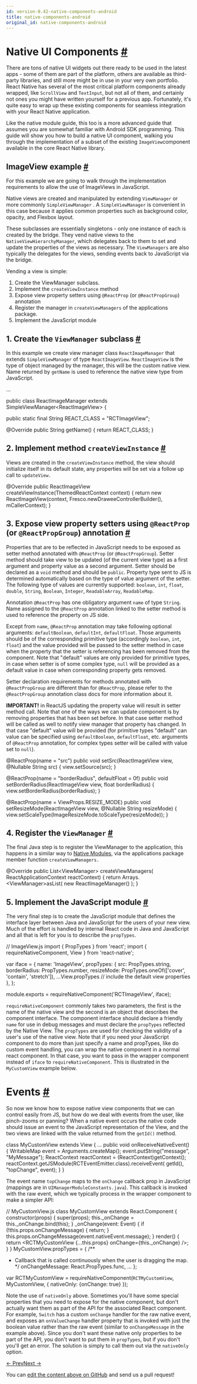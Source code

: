 ```yaml
---
id: version-0.42-native-components-android
title: native-components-android
original_id: native-components-android
---
```

<a id="content"></a><h1><a class="anchor" name="native-ui-components"></a>Native UI Components <a class="hash-link" href="docs/native-components-android.html#native-ui-components">#</a></h1><div><p>There are tons of native UI widgets out there ready to be used in the latest apps - some of them are part of the platform, others are available as third-party libraries, and still more might be in use in your very own portfolio. React Native has several of the most critical platform components already wrapped, like <code>ScrollView</code> and <code>TextInput</code>, but not all of them, and certainly not ones you might have written yourself for a previous app. Fortunately, it's quite easy to wrap up these existing components for seamless integration with your React Native application.</p><p>Like the native module guide, this too is a more advanced guide that assumes you are somewhat familiar with Android SDK programming. This guide will show you how to build a native UI component, walking you through the implementation of a subset of the existing <code>ImageView</code>component available in the core React Native library.</p><h2><a class="anchor" name="imageview-example"></a>ImageView example <a class="hash-link" href="docs/native-components-android.html#imageview-example">#</a></h2><p>For this example we are going to walk through the implementation requirements to allow the use of ImageViews in JavaScript.</p><p>Native views are created and manipulated by extending <code>ViewManager</code> or more commonly <code>SimpleViewManager</code> . A <code>SimpleViewManager</code> is convenient in this case because it applies common properties such as background color, opacity, and Flexbox layout.</p><p>These subclasses are essentially singletons - only one instance of each is created by the bridge. They vend native views to the <code>NativeViewHierarchyManager</code>, which delegates back to them to set and update the properties of the views as necessary. The <code>ViewManagers</code> are also typically the delegates for the views, sending events back to JavaScript via the bridge.</p><p>Vending a view is simple:</p><ol><li>Create the ViewManager subclass.</li><li>Implement the <code>createViewInstance</code> method</li><li>Expose view property setters using <code>@ReactProp</code> (or <code>@ReactPropGroup</code>) annotation</li><li>Register the manager in <code>createViewManagers</code> of the applications package.</li><li>Implement the JavaScript module</li></ol><h2><a class="anchor" name="1-create-the-viewmanager-subclass"></a>1. Create the <code>ViewManager</code> subclass <a class="hash-link" href="docs/native-components-android.html#1-create-the-viewmanager-subclass">#</a></h2><p>In this example we create view manager class <code>ReactImageManager</code> that extends <code>SimpleViewManager</code> of type <code>ReactImageView</code>. <code>ReactImageView</code> is the type of object managed by the manager, this will be the custom native view. Name returned by <code>getName</code> is used to reference the native view type from JavaScript.</p><div class="prism language-javascript"><span class="token punctuation">.</span><span class="token punctuation">.</span><span class="token punctuation">.</span>

public class <span class="token class-name">ReactImageManager</span> extends <span class="token class-name">SimpleViewManager</span>&lt;ReactImageView<span class="token operator">&gt;</span> <span class="token punctuation">{</span>

  public static final String REACT_CLASS <span class="token operator">=</span> <span class="token string">"RCTImageView"</span><span class="token punctuation">;</span>

  @Override
  public String <span class="token function">getName<span class="token punctuation">(</span></span><span class="token punctuation">)</span> <span class="token punctuation">{</span>
    <span class="token keyword">return</span> REACT_CLASS<span class="token punctuation">;</span>
  <span class="token punctuation">}</span></div><h2><a class="anchor" name="2-implement-method-createviewinstance"></a>2. Implement method <code>createViewInstance</code> <a class="hash-link" href="docs/native-components-android.html#2-implement-method-createviewinstance">#</a></h2><p>Views are created in the <code>createViewInstance</code> method, the view should initialize itself in its default state, any properties will be set via a follow up call to <code>updateView.</code></p><div class="prism language-javascript">  @Override
  public ReactImageView <span class="token function">createViewInstance<span class="token punctuation">(</span></span>ThemedReactContext context<span class="token punctuation">)</span> <span class="token punctuation">{</span>
    <span class="token keyword">return</span> <span class="token keyword">new</span> <span class="token class-name">ReactImageView</span><span class="token punctuation">(</span>context<span class="token punctuation">,</span> Fresco<span class="token punctuation">.</span><span class="token function">newDraweeControllerBuilder<span class="token punctuation">(</span></span><span class="token punctuation">)</span><span class="token punctuation">,</span> mCallerContext<span class="token punctuation">)</span><span class="token punctuation">;</span>
  <span class="token punctuation">}</span></div><h2><a class="anchor" name="3-expose-view-property-setters-using-reactprop-or-reactpropgroup-annotation"></a>3. Expose view property setters using <code>@ReactProp</code> (or <code>@ReactPropGroup</code>) annotation <a class="hash-link" href="docs/native-components-android.html#3-expose-view-property-setters-using-reactprop-or-reactpropgroup-annotation">#</a></h2><p>Properties that are to be reflected in JavaScript needs to be exposed as setter method annotated with <code>@ReactProp</code> (or <code>@ReactPropGroup</code>). Setter method should take view to be updated (of the current view type) as a first argument and property value as a second argument. Setter should be declared as a <code>void</code> method and should be <code>public</code>. Property type sent to JS is determined automatically based on the type of value argument of the setter. The following type of values are currently supported: <code>boolean</code>, <code>int</code>, <code>float</code>, <code>double</code>, <code>String</code>, <code>Boolean</code>, <code>Integer</code>, <code>ReadableArray</code>, <code>ReadableMap</code>.</p><p>Annotation <code>@ReactProp</code> has one obligatory argument <code>name</code> of type <code>String</code>. Name assigned to the <code>@ReactProp</code> annotation linked to the setter method is used to reference the property on JS side.</p><p>Except from <code>name</code>, <code>@ReactProp</code> annotation may take following optional arguments: <code>defaultBoolean</code>, <code>defaultInt</code>, <code>defaultFloat</code>. Those arguments should be of the corresponding primitive type (accordingly <code>boolean</code>, <code>int</code>, <code>float</code>) and the value provided will be passed to the setter method in case when the property that the setter is referencing has been removed from the component. Note that "default" values are only provided for primitive types, in case when setter is of some complex type, <code>null</code> will be provided as a default value in case when corresponding property gets removed.</p><p>Setter declaration requirements for methods annotated with <code>@ReactPropGroup</code> are different than for <code>@ReactProp</code>, please refer to the <code>@ReactPropGroup</code> annotation class docs for more information about it.</p><p><strong>IMPORTANT!</strong> in ReactJS updating the property value will result in setter method call. Note that one of the ways we can update component is by removing properties that has been set before. In that case setter method will be called as well to notify view manager that property has changed. In that case "default" value will be provided (for primitive types "default" can value can be specified using <code>defaultBoolean</code>, <code>defaultFloat</code>, etc. arguments of <code>@ReactProp</code> annotation, for complex types setter will be called with value set to <code>null</code>).</p><div class="prism language-javascript">  @<span class="token function">ReactProp<span class="token punctuation">(</span></span>name <span class="token operator">=</span> <span class="token string">"src"</span><span class="token punctuation">)</span>
  public void <span class="token function">setSrc<span class="token punctuation">(</span></span>ReactImageView view<span class="token punctuation">,</span> @Nullable String src<span class="token punctuation">)</span> <span class="token punctuation">{</span>
    view<span class="token punctuation">.</span><span class="token function">setSource<span class="token punctuation">(</span></span>src<span class="token punctuation">)</span><span class="token punctuation">;</span>
  <span class="token punctuation">}</span>

  @<span class="token function">ReactProp<span class="token punctuation">(</span></span>name <span class="token operator">=</span> <span class="token string">"borderRadius"</span><span class="token punctuation">,</span> defaultFloat <span class="token operator">=</span> 0f<span class="token punctuation">)</span>
  public void <span class="token function">setBorderRadius<span class="token punctuation">(</span></span>ReactImageView view<span class="token punctuation">,</span> float borderRadius<span class="token punctuation">)</span> <span class="token punctuation">{</span>
    view<span class="token punctuation">.</span><span class="token function">setBorderRadius<span class="token punctuation">(</span></span>borderRadius<span class="token punctuation">)</span><span class="token punctuation">;</span>
  <span class="token punctuation">}</span>

  @<span class="token function">ReactProp<span class="token punctuation">(</span></span>name <span class="token operator">=</span> ViewProps<span class="token punctuation">.</span>RESIZE_MODE<span class="token punctuation">)</span>
  public void <span class="token function">setResizeMode<span class="token punctuation">(</span></span>ReactImageView view<span class="token punctuation">,</span> @Nullable String resizeMode<span class="token punctuation">)</span> <span class="token punctuation">{</span>
    view<span class="token punctuation">.</span><span class="token function">setScaleType<span class="token punctuation">(</span></span>ImageResizeMode<span class="token punctuation">.</span><span class="token function">toScaleType<span class="token punctuation">(</span></span>resizeMode<span class="token punctuation">)</span><span class="token punctuation">)</span><span class="token punctuation">;</span>
  <span class="token punctuation">}</span></div><h2><a class="anchor" name="4-register-the-viewmanager"></a>4. Register the <code>ViewManager</code> <a class="hash-link" href="docs/native-components-android.html#4-register-the-viewmanager">#</a></h2><p>The final Java step is to register the ViewManager to the application, this happens in a similar way to <a href="docs/native-modules-android.html" target="_blank">Native Modules</a>, via the applications package member function <code>createViewManagers.</code></p><div class="prism language-javascript">  @Override
  public List&lt;ViewManager<span class="token operator">&gt;</span> <span class="token function">createViewManagers<span class="token punctuation">(</span></span>
                            ReactApplicationContext reactContext<span class="token punctuation">)</span> <span class="token punctuation">{</span>
    <span class="token keyword">return</span> Arrays<span class="token punctuation">.</span>&lt;ViewManager<span class="token operator">&gt;</span><span class="token function">asList<span class="token punctuation">(</span></span>
      <span class="token keyword">new</span> <span class="token class-name">ReactImageManager</span><span class="token punctuation">(</span><span class="token punctuation">)</span>
    <span class="token punctuation">)</span><span class="token punctuation">;</span>
  <span class="token punctuation">}</span></div><h2><a class="anchor" name="5-implement-the-javascript-module"></a>5. Implement the JavaScript module <a class="hash-link" href="docs/native-components-android.html#5-implement-the-javascript-module">#</a></h2><p>The very final step is to create the JavaScript module that defines the interface layer between Java and JavaScript for the users of your new view. Much of the effort is handled by internal React code in Java and JavaScript and all that is left for you is to describe the <code>propTypes</code>.</p><div class="prism language-javascript"><span class="token comment" spellcheck="true">// ImageView.js
</span>
import <span class="token punctuation">{</span> PropTypes <span class="token punctuation">}</span> from <span class="token string">'react'</span><span class="token punctuation">;</span>
import <span class="token punctuation">{</span> requireNativeComponent<span class="token punctuation">,</span> View <span class="token punctuation">}</span> from <span class="token string">'react-native'</span><span class="token punctuation">;</span>

<span class="token keyword">var</span> iface <span class="token operator">=</span> <span class="token punctuation">{</span>
  name<span class="token punctuation">:</span> <span class="token string">'ImageView'</span><span class="token punctuation">,</span>
  propTypes<span class="token punctuation">:</span> <span class="token punctuation">{</span>
    src<span class="token punctuation">:</span> PropTypes<span class="token punctuation">.</span>string<span class="token punctuation">,</span>
    borderRadius<span class="token punctuation">:</span> PropTypes<span class="token punctuation">.</span>number<span class="token punctuation">,</span>
    resizeMode<span class="token punctuation">:</span> PropTypes<span class="token punctuation">.</span><span class="token function">oneOf<span class="token punctuation">(</span></span><span class="token punctuation">[</span><span class="token string">'cover'</span><span class="token punctuation">,</span> <span class="token string">'contain'</span><span class="token punctuation">,</span> <span class="token string">'stretch'</span><span class="token punctuation">]</span><span class="token punctuation">)</span><span class="token punctuation">,</span>
    <span class="token punctuation">.</span><span class="token punctuation">.</span><span class="token punctuation">.</span>View<span class="token punctuation">.</span>propTypes<span class="token comment" spellcheck="true"> // include the default view properties
</span>  <span class="token punctuation">}</span><span class="token punctuation">,</span>
<span class="token punctuation">}</span><span class="token punctuation">;</span>

module<span class="token punctuation">.</span>exports <span class="token operator">=</span> <span class="token function">requireNativeComponent<span class="token punctuation">(</span></span><span class="token string">'RCTImageView'</span><span class="token punctuation">,</span> iface<span class="token punctuation">)</span><span class="token punctuation">;</span></div><p><code>requireNativeComponent</code> commonly takes two parameters, the first is the name of the native view and the second is an object that describes the component interface. The component interface should declare a friendly <code>name</code> for use in debug messages and must declare the <code>propTypes</code> reflected by the Native View. The <code>propTypes</code> are used for checking the validity of a user's use of the native view.  Note that if you need your JavaScript component to do more than just specify a name and propTypes, like do custom event handling, you can wrap the native component in a normal react component.  In that case, you want to pass in the wrapper component instead of <code>iface</code> to <code>requireNativeComponent</code>.  This is illustrated in the <code>MyCustomView</code> example below.</p><h1><a class="anchor" name="events"></a>Events <a class="hash-link" href="docs/native-components-android.html#events">#</a></h1><p>So now we know how to expose native view components that we can control easily from JS, but how do we deal with events from the user, like pinch-zooms or panning? When a native event occurs the native code should issue an event to the JavaScript representation of the View, and the two views are linked with the value returned from the <code>getId()</code> method.</p><div class="prism language-javascript">class <span class="token class-name">MyCustomView</span> extends <span class="token class-name">View</span> <span class="token punctuation">{</span>
   <span class="token punctuation">.</span><span class="token punctuation">.</span><span class="token punctuation">.</span>
   public void <span class="token function">onReceiveNativeEvent<span class="token punctuation">(</span></span><span class="token punctuation">)</span> <span class="token punctuation">{</span>
      WritableMap event <span class="token operator">=</span> Arguments<span class="token punctuation">.</span><span class="token function">createMap<span class="token punctuation">(</span></span><span class="token punctuation">)</span><span class="token punctuation">;</span>
      event<span class="token punctuation">.</span><span class="token function">putString<span class="token punctuation">(</span></span><span class="token string">"message"</span><span class="token punctuation">,</span> <span class="token string">"MyMessage"</span><span class="token punctuation">)</span><span class="token punctuation">;</span>
      ReactContext reactContext <span class="token operator">=</span> <span class="token punctuation">(</span>ReactContext<span class="token punctuation">)</span><span class="token function">getContext<span class="token punctuation">(</span></span><span class="token punctuation">)</span><span class="token punctuation">;</span>
      reactContext<span class="token punctuation">.</span><span class="token function">getJSModule<span class="token punctuation">(</span></span>RCTEventEmitter<span class="token punctuation">.</span>class<span class="token punctuation">)</span><span class="token punctuation">.</span><span class="token function">receiveEvent<span class="token punctuation">(</span></span>
          <span class="token function">getId<span class="token punctuation">(</span></span><span class="token punctuation">)</span><span class="token punctuation">,</span>
          <span class="token string">"topChange"</span><span class="token punctuation">,</span>
          event<span class="token punctuation">)</span><span class="token punctuation">;</span>
    <span class="token punctuation">}</span>
<span class="token punctuation">}</span></div><p>The event name <code>topChange</code> maps to the <code>onChange</code> callback prop in JavaScript (mappings are in <code>UIManagerModuleConstants.java</code>). This callback is invoked with the raw event, which we typically process in the wrapper component to make a simpler API:</p><div class="prism language-javascript"><span class="token comment" spellcheck="true">// MyCustomView.js
</span>
class <span class="token class-name">MyCustomView</span> extends <span class="token class-name">React<span class="token punctuation">.</span>Component</span> <span class="token punctuation">{</span>
  <span class="token function">constructor<span class="token punctuation">(</span></span>props<span class="token punctuation">)</span> <span class="token punctuation">{</span>
    <span class="token function">super<span class="token punctuation">(</span></span>props<span class="token punctuation">)</span><span class="token punctuation">;</span>
    <span class="token keyword">this</span><span class="token punctuation">.</span>_onChange <span class="token operator">=</span> <span class="token keyword">this</span><span class="token punctuation">.</span>_onChange<span class="token punctuation">.</span><span class="token function">bind<span class="token punctuation">(</span></span><span class="token keyword">this</span><span class="token punctuation">)</span><span class="token punctuation">;</span>
  <span class="token punctuation">}</span>
  <span class="token function">_onChange<span class="token punctuation">(</span></span>event<span class="token punctuation">:</span> Event<span class="token punctuation">)</span> <span class="token punctuation">{</span>
    <span class="token keyword">if</span> <span class="token punctuation">(</span><span class="token operator">!</span><span class="token keyword">this</span><span class="token punctuation">.</span>props<span class="token punctuation">.</span>onChangeMessage<span class="token punctuation">)</span> <span class="token punctuation">{</span>
      <span class="token keyword">return</span><span class="token punctuation">;</span>
    <span class="token punctuation">}</span>
    <span class="token keyword">this</span><span class="token punctuation">.</span>props<span class="token punctuation">.</span><span class="token function">onChangeMessage<span class="token punctuation">(</span></span>event<span class="token punctuation">.</span>nativeEvent<span class="token punctuation">.</span>message<span class="token punctuation">)</span><span class="token punctuation">;</span>
  <span class="token punctuation">}</span>
  <span class="token function">render<span class="token punctuation">(</span></span><span class="token punctuation">)</span> <span class="token punctuation">{</span>
    <span class="token keyword">return</span> &lt;RCTMyCustomView <span class="token punctuation">{</span><span class="token punctuation">.</span><span class="token punctuation">.</span><span class="token punctuation">.</span><span class="token keyword">this</span><span class="token punctuation">.</span>props<span class="token punctuation">}</span> onChange<span class="token operator">=</span><span class="token punctuation">{</span><span class="token keyword">this</span><span class="token punctuation">.</span>_onChange<span class="token punctuation">}</span> <span class="token operator">/</span><span class="token operator">&gt;</span><span class="token punctuation">;</span>
  <span class="token punctuation">}</span>
<span class="token punctuation">}</span>
MyCustomView<span class="token punctuation">.</span>propTypes <span class="token operator">=</span> <span class="token punctuation">{</span>
  <span class="token comment" spellcheck="true">/**
   * Callback that is called continuously when the user is dragging the map.
   */</span>
  onChangeMessage<span class="token punctuation">:</span> React<span class="token punctuation">.</span>PropTypes<span class="token punctuation">.</span>func<span class="token punctuation">,</span>
  <span class="token punctuation">.</span><span class="token punctuation">.</span><span class="token punctuation">.</span>
<span class="token punctuation">}</span><span class="token punctuation">;</span>

<span class="token keyword">var</span> RCTMyCustomView <span class="token operator">=</span> <span class="token function">requireNativeComponent<span class="token punctuation">(</span></span>`RCTMyCustomView`<span class="token punctuation">,</span> MyCustomView<span class="token punctuation">,</span> <span class="token punctuation">{</span>
  nativeOnly<span class="token punctuation">:</span> <span class="token punctuation">{</span>onChange<span class="token punctuation">:</span> <span class="token boolean">true</span><span class="token punctuation">}</span>
<span class="token punctuation">}</span><span class="token punctuation">)</span><span class="token punctuation">;</span></div><p>Note the use of <code>nativeOnly</code> above.  Sometimes you'll have some special properties that you need to expose for the native component, but don't actually want them as part of the API for the associated React component.  For example, <code>Switch</code> has a custom <code>onChange</code> handler for the raw native event, and exposes an <code>onValueChange</code> handler property that is invoked with just the boolean value rather than the raw event (similar to <code>onChangeMessage</code> in the example above).  Since you don't want these native only properties to be part of the API, you don't want to put them in <code>propTypes</code>, but if you don't you'll get an error.  The solution is simply to call them out via the <code>nativeOnly</code> option.</p></div><div class="docs-prevnext"><a class="docs-prev" href="docs/native-modules-android.html#content">← Prev</a><a class="docs-next" href="docs/headless-js-android.html#content">Next →</a></div><p class="edit-page-block">You can <a target="_blank" href="https://github.com/facebook/react-native/blob/master/docs/NativeComponentsAndroid.md">edit the content above on GitHub</a> and send us a pull request!</p>